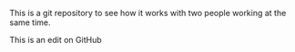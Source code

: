 This is a git repository to see how it works with two people working at the same time.

This is an edit on GitHub
